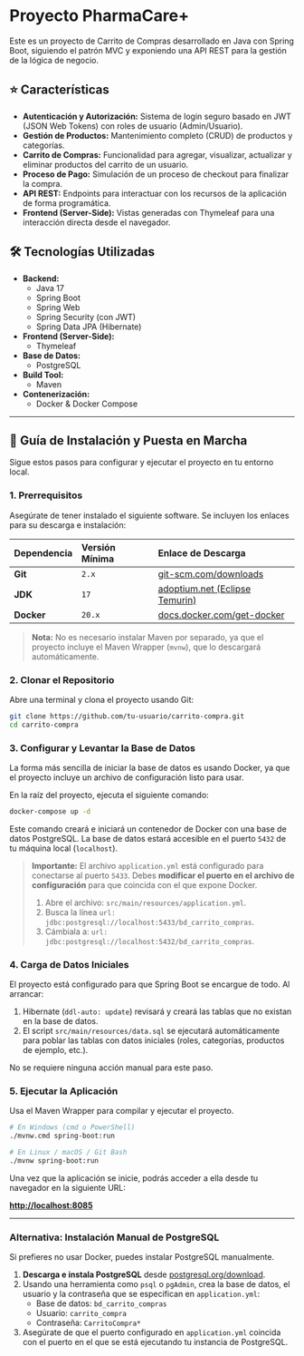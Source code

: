 # Proyecto PharmaCare+

Este es un proyecto de Carrito de Compras desarrollado en Java con Spring Boot, siguiendo el patrón MVC y exponiendo una API REST para la gestión de la lógica de negocio.

## ⭐️ Características

*   **Autenticación y Autorización:** Sistema de login seguro basado en JWT (JSON Web Tokens) con roles de usuario (Admin/Usuario).
*   **Gestión de Productos:** Mantenimiento completo (CRUD) de productos y categorías.
*   **Carrito de Compras:** Funcionalidad para agregar, visualizar, actualizar y eliminar productos del carrito de un usuario.
*   **Proceso de Pago:** Simulación de un proceso de checkout para finalizar la compra.
*   **API REST:** Endpoints para interactuar con los recursos de la aplicación de forma programática.
*   **Frontend (Server-Side):** Vistas generadas con Thymeleaf para una interacción directa desde el navegador.

## 🛠️ Tecnologías Utilizadas

*   **Backend:**
    *   Java 17
    *   Spring Boot
    *   Spring Web
    *   Spring Security (con JWT)
    *   Spring Data JPA (Hibernate)
*   **Frontend (Server-Side):**
    *   Thymeleaf
*   **Base de Datos:**
    *   PostgreSQL
*   **Build Tool:**
    *   Maven
*   **Contenerización:**
    *   Docker & Docker Compose

---

## 🚀 Guía de Instalación y Puesta en Marcha

Sigue estos pasos para configurar y ejecutar el proyecto en tu entorno local.

### 1. Prerrequisitos

Asegúrate de tener instalado el siguiente software. Se incluyen los enlaces para su descarga e instalación:

| Dependencia | Versión Mínima | Enlace de Descarga                                                              |
| :---------- | :------------- | :------------------------------------------------------------------------------ |
| **Git**         | `2.x`          | [git-scm.com/downloads](https://git-scm.com/downloads)                          |
| **JDK**         | `17`           | [adoptium.net (Eclipse Temurin)](https://adoptium.net/temurin/releases/?version=17) |
| **Docker**      | `20.x`         | [docs.docker.com/get-docker](https://docs.docker.com/get-docker/)               |

> **Nota:** No es necesario instalar Maven por separado, ya que el proyecto incluye el Maven Wrapper (`mvnw`), que lo descargará automáticamente.

### 2. Clonar el Repositorio

Abre una terminal y clona el proyecto usando Git:

```bash
git clone https://github.com/tu-usuario/carrito-compra.git
cd carrito-compra
```

### 3. Configurar y Levantar la Base de Datos

La forma más sencilla de iniciar la base de datos es usando Docker, ya que el proyecto incluye un archivo de configuración listo para usar.

En la raíz del proyecto, ejecuta el siguiente comando:

```bash
docker-compose up -d
```

Este comando creará e iniciará un contenedor de Docker con una base de datos PostgreSQL. La base de datos estará accesible en el puerto `5432` de tu máquina local (`localhost`).

> **Importante:** El archivo `application.yml` está configurado para conectarse al puerto `5433`. Debes **modificar el puerto en el archivo de configuración** para que coincida con el que expone Docker.
>
> 1.  Abre el archivo: `src/main/resources/application.yml`.
> 2.  Busca la línea `url: jdbc:postgresql://localhost:5433/bd_carrito_compras`.
> 3.  Cámbiala a: `url: jdbc:postgresql://localhost:5432/bd_carrito_compras`.

### 4. Carga de Datos Iniciales

El proyecto está configurado para que Spring Boot se encargue de todo. Al arrancar:
1.  Hibernate (`ddl-auto: update`) revisará y creará las tablas que no existan en la base de datos.
2.  El script `src/main/resources/data.sql` se ejecutará automáticamente para poblar las tablas con datos iniciales (roles, categorías, productos de ejemplo, etc.).

No se requiere ninguna acción manual para este paso.

### 5. Ejecutar la Aplicación

Usa el Maven Wrapper para compilar y ejecutar el proyecto.

```bash
# En Windows (cmd o PowerShell)
./mvnw.cmd spring-boot:run

# En Linux / macOS / Git Bash
./mvnw spring-boot:run
```

Una vez que la aplicación se inicie, podrás acceder a ella desde tu navegador en la siguiente URL:

**[http://localhost:8085](http://localhost:8085)**

---

### Alternativa: Instalación Manual de PostgreSQL

Si prefieres no usar Docker, puedes instalar PostgreSQL manualmente.

1.  **Descarga e instala PostgreSQL** desde [postgresql.org/download](https://www.postgresql.org/download/).
2.  Usando una herramienta como `psql` o `pgAdmin`, crea la base de datos, el usuario y la contraseña que se especifican en `application.yml`:
    *   Base de datos: `bd_carrito_compras`
    *   Usuario: `carrito_compra`
    *   Contraseña: `CarritoCompra*`
3.  Asegúrate de que el puerto configurado en `application.yml` coincida con el puerto en el que se está ejecutando tu instancia de PostgreSQL.